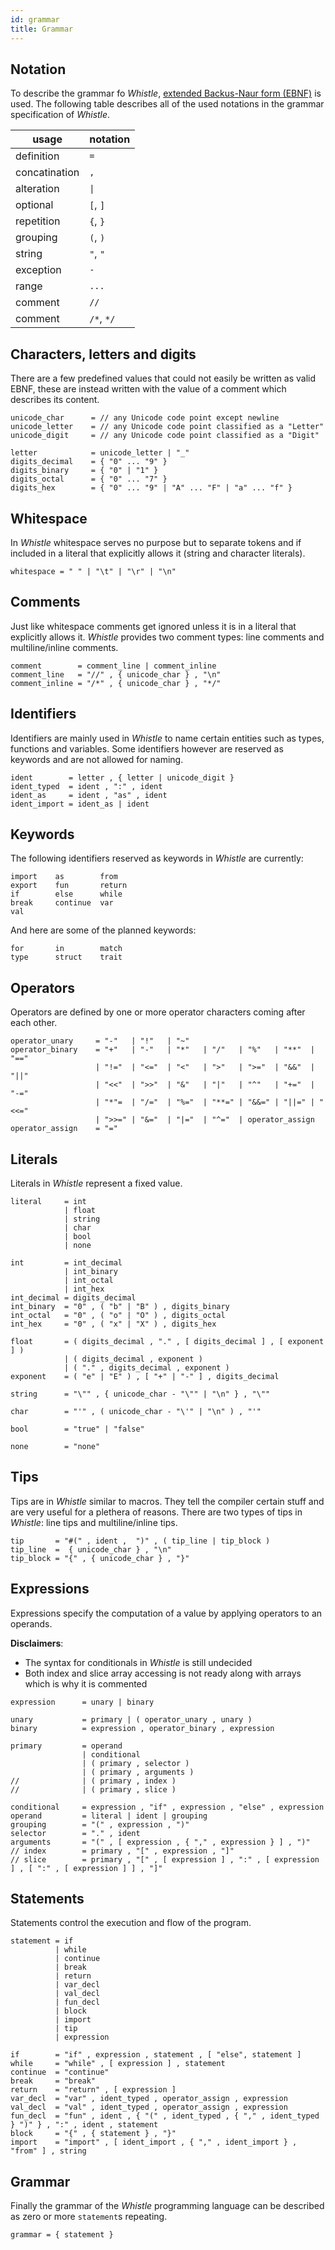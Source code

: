 ```yaml
---
id: grammar
title: Grammar
---
```


## Notation

To describe the grammar fo _Whistle_, [extended Backus-Naur form (EBNF)](https://en.wikipedia.org/wiki/Extended_Backus–Naur_form)
is used. The following table describes all of the used notations in the grammar specification of _Whistle_.

| usage         | notation            |
| ------------- | ------------------- |
| definition    | `=`                 |
| concatination | `,`                 |
| alteration    | <code>&#124;</code> |
| optional      | `[`, `]`            |
| repetition    | `{`, `}`            |
| grouping      | `(`, `)`            |
| string        | `"`, `"`            |
| exception     | `-`                 |
| range         | `...`               |
| comment       | `//`                |
| comment       | `/*`, `*/`          |

## Characters, letters and digits

There are a few predefined values that could not easily be written as valid EBNF, these are instead written with the value of a comment which describes its content.

```
unicode_char      = // any Unicode code point except newline
unicode_letter    = // any Unicode code point classified as a "Letter"
unicode_digit     = // any Unicode code point classified as a "Digit"

letter            = unicode_letter | "_"
digits_decimal    = { "0" ... "9" }
digits_binary     = { "0" | "1" }
digits_octal      = { "0" ... "7" }
digits_hex        = { "0" ... "9" | "A" ... "F" | "a" ... "f" }
```

## Whitespace

In _Whistle_ whitespace serves no purpose but to separate tokens and if included in a literal that explicitly allows it (string and character literals).

```
whitespace = " " | "\t" | "\r" | "\n"
```

## Comments

Just like whitespace comments get ignored unless it is in a literal that explicitly allows it. _Whistle_ provides two comment types: line comments and multiline/inline comments.

```
comment        = comment_line | comment_inline
comment_line   = "//" , { unicode_char } , "\n"
comment_inline = "/*" , { unicode_char } , "*/"
```

## Identifiers

Identifiers are mainly used in _Whistle_ to name certain entities such as types, functions and variables. Some identifiers however are reserved as keywords and are not allowed for naming.

```
ident        = letter , { letter | unicode_digit }
ident_typed  = ident , ":" , ident
ident_as     = ident , "as" , ident
ident_import = ident_as | ident
```

## Keywords

The following identifiers reserved as keywords in _Whistle_ are currently:

```
import    as        from
export    fun       return
if        else      while
break     continue  var
val
```

And here are some of the planned keywords:

```
for       in        match
type      struct    trait
```

## Operators

Operators are defined by one or more operator characters coming after each other.

```
operator_unary     = "-"   | "!"   | "~"
operator_binary    = "+"   | "-"   | "*"   | "/"   | "%"   | "**"  | "=="
                   | "!="  | "<="  | "<"   | ">"   | ">="  | "&&"  | "||"
                   | "<<"  | ">>"  | "&"   | "|"   | "^"   | "+="  | "-="
                   | "*"=  | "/="  | "%="  | "**=" | "&&=" | "||=" | "<<="
                   | ">>=" | "&="  | "|="  | "^="  | operator_assign
operator_assign    = "="
```

## Literals

Literals in _Whistle_ represent a fixed value.

```
literal     = int
            | float
            | string
            | char
            | bool
            | none

int         = int_decimal
            | int_binary
            | int_octal
            | int_hex
int_decimal = digits_decimal
int_binary  = "0" , ( "b" | "B" ) , digits_binary
int_octal   = "0" , ( "o" | "O" ) , digits_octal
int_hex     = "0" , ( "x" | "X" ) , digits_hex

float       = ( digits_decimal , "." , [ digits_decimal ] , [ exponent ] )
            | ( digits_decimal , exponent )
            | ( "." , digits_decimal , exponent )
exponent    = ( "e" | "E" ) , [ "+" | "-" ] , digits_decimal

string      = "\"" , { unicode_char - "\"" | "\n" } , "\""

char        = "'" , ( unicode_char - "\'" | "\n" ) , "'"

bool        = "true" | "false"

none        = "none"
```

## Tips

Tips are in _Whistle_ similar to macros. They tell the compiler certain stuff
and are very useful for a plethera of reasons. There are two types of tips in
_Whistle_: line tips and multiline/inline tips.

```
tip       = "#(" , ident ,  ")" , ( tip_line | tip_block )
tip_line  =  { unicode_char } , "\n"
tip_block = "{" , { unicode_char } , "}"
```

## Expressions

Expressions specify the computation of a value by applying operators to an operands.

**Disclaimers**:

- The syntax for conditionals in _Whistle_ is still undecided
- Both index and slice array accessing is not ready along with arrays which is why it is commented

```
expression      = unary | binary

unary           = primary | ( operator_unary , unary )
binary          = expression , operator_binary , expression

primary         = operand
                | conditional
                | ( primary , selector )
                | ( primary , arguments )
//              | ( primary , index )
//              | ( primary , slice )

conditional     = expression , "if" , expression , "else" , expression
operand         = literal | ident | grouping
grouping        = "(" , expression , ")"
selector        = "." , ident
arguments       = "(" , [ expression , { "," , expression } ] , ")"
// index        = primary , "[" , expression , "]"
// slice        = primary , "[" , [ expression ] , ":" , [ expression ] , [ ":" , [ expression ] ] , "]"
```

## Statements

Statements control the execution and flow of the program.

```
statement = if
          | while
          | continue
          | break
          | return
          | var_decl
          | val_decl
          | fun_decl
          | block
          | import
          | tip
          | expression

if        = "if" , expression , statement , [ "else", statement ]
while     = "while" , [ expression ] , statement
continue  = "continue"
break     = "break"
return    = "return" , [ expression ]
var_decl  = "var" , ident_typed , operator_assign , expression
val_decl  = "val" , ident_typed , operator_assign , expression
fun_decl  = "fun" , ident , { "(" , ident_typed , { "," , ident_typed } ")" } , ":" , ident , statement
block     = "{" , { statement } , "}"
import    = "import" , [ ident_import , { "," , ident_import } , "from" ] , string
```

## Grammar

Finally the grammar of the _Whistle_ programming language can be described as zero or more `statement`s repeating.

```
grammar = { statement }
```
